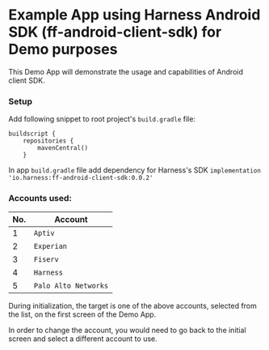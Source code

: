# Example App using Harness Android SDK (ff-android-client-sdk) for Demo purposes

This Demo App will demonstrate the usage and capabilities of Android client SDK.

### Setup
Add following snippet to root project's `build.gradle` file:
```
buildscript {
    repositories {
        mavenCentral()
    }
```

In app `build.gradle` file add dependency for Harness's SDK
`implementation 'io.harness:ff-android-client-sdk:0.0.2'`


### Accounts used:
| No. | Account |
| ---- | ---------- |
| 1 | `Aptiv` |
| 2 | `Experian` |
| 3 | `Fiserv` |
| 4 | `Harness` |
| 5 | `Palo Alto Networks` |


During initialization, the target is one of the above accounts, selected from the list, on the first screen of the Demo App.

 In order to change the account, you would need to go back to the initial screen and select a different account to use.